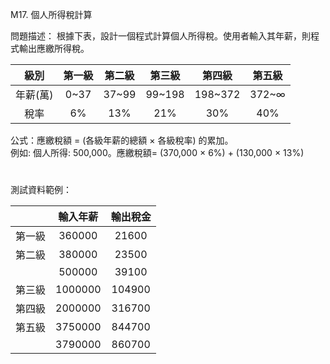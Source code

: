 M17.	個人所得稅計算

問題描述： 根據下表，設計一個程式計算個人所得稅。使用者輸入其年薪，則程式輸出應繳所得稅。

|級別|第一級|第二級|第三級|第四級|第五級|
|:--:|:--:|:--:|:--:|:--:|:--:|
|年薪(萬)|0~37|37~99|99~198|198~372|372~∞|
|稅率|6%|13%|21%|30%|40%|

公式：應繳稅額  = (各級年薪的總額  ×  各級稅率) 的累加。<br>
例如:  個人所得: 500,000。應繳稅額= (370,000  ×  6%) + (130,000  × 13%)
#
測試資料範例：

||輸入年薪|輸出稅金|
|:--:|:--:|:--:|
|第一級|360000|21600|
|第二級|380000|23500|
||500000|39100|
|第三級|1000000|104900|
|第四級|2000000|316700|
|第五級|3750000|844700|
||3790000|860700|
